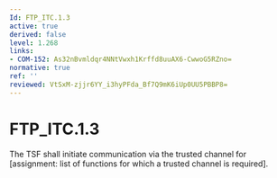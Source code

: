```yaml
---
Id: FTP_ITC.1.3
active: true
derived: false
level: 1.268
links:
- COM-152: As32nBvmldqr4NNtVwxh1Krffd8uuAX6-CwwoG5RZno=
normative: true
ref: ''
reviewed: VtSxM-zjjr6YY_i3hyPFda_Bf7Q9mK6iUp0UU5PBBP8=
---
```


# FTP_ITC.1.3

The TSF shall initiate communication via the trusted channel for [assignment: list of functions for which a trusted channel is required].